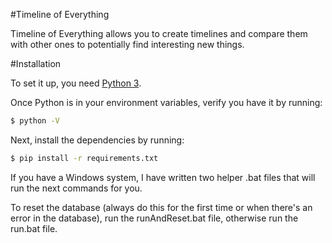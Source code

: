 #Timeline of Everything

Timeline of Everything allows you to create timelines and compare them with other ones to potentially find interesting new things.

#Installation

To set it up, you need [Python 3](https://www.python.org/download/releases/3.0/).

Once Python is in your environment variables, verify you have it by running:

```sh
$ python -V
```

Next, install the dependencies by running:

```sh
$ pip install -r requirements.txt
```

If you have a Windows system, I have written two helper .bat files that will run the next commands for you.

To reset the database (always do this for the first time or when there's an error in the database), run the runAndReset.bat file, otherwise run the run.bat file.